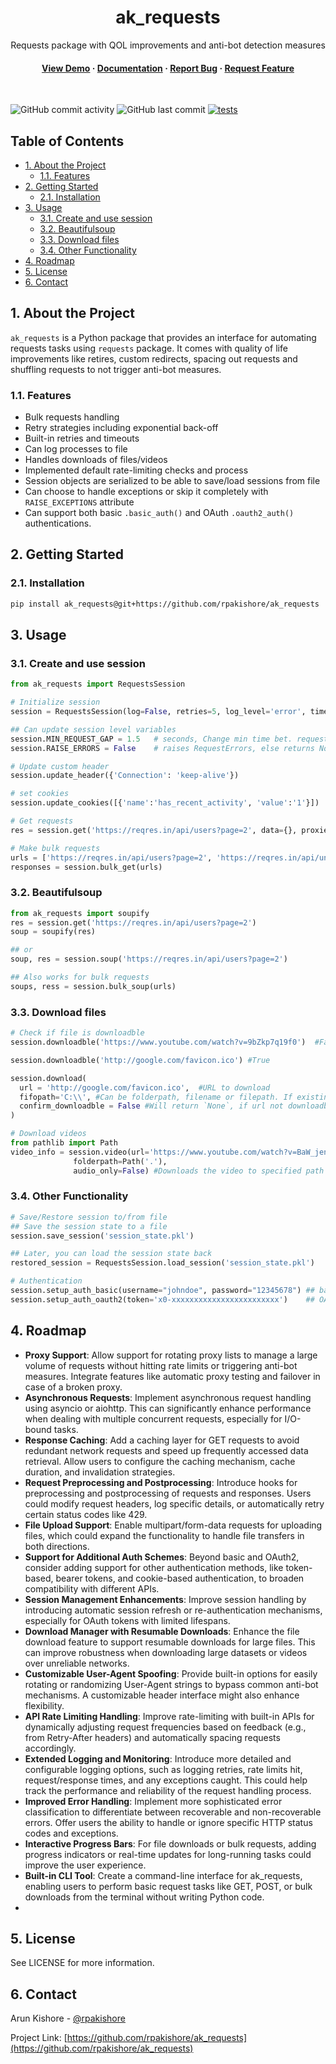 <!--- Heading --->
<div align="center">
  <h1>ak_requests</h1>
  <p>
    Requests package with QOL improvements and anti-bot detection measures
  </p>
<h4>
    <a href="https://github.com/rpakishore/ak_requests/">View Demo</a>
  <span> · </span>
    <a href="https://github.com/rpakishore/ak_requests">Documentation</a>
  <span> · </span>
    <a href="https://github.com/rpakishore/ak_requests/issues/">Report Bug</a>
  <span> · </span>
    <a href="https://github.com/rpakishore/ak_requests/issues/">Request Feature</a>
  </h4>
</div>
<br />

![GitHub commit activity](https://img.shields.io/github/commit-activity/m/rpakishore/ak_requests)
![GitHub last commit](https://img.shields.io/github/last-commit/rpakishore/ak_requests)
[![tests](https://github.com/rpakishore/ak_requests/actions/workflows/test.yml/badge.svg)](https://github.com/rpakishore/ak_requests/actions/workflows/test.yml)
<!-- [![tests](https://github.com/rpakishore/ak_requests/actions/workflows/test.yml/badge.svg)](https://github.com/rpakishore/ak_requests/actions/workflows/test.yml) -->

<!-- Table of Contents -->
<h2>Table of Contents</h2>

- [1. About the Project](#1-about-the-project)
  - [1.1. Features](#11-features)
- [2. Getting Started](#2-getting-started)
  - [2.1. Installation](#21-installation)
- [3. Usage](#3-usage)
  - [3.1. Create and use session](#31-create-and-use-session)
  - [3.2. Beautifulsoup](#32-beautifulsoup)
  - [3.3. Download files](#33-download-files)
  - [3.4. Other Functionality](#34-other-functionality)
- [4. Roadmap](#4-roadmap)
- [5. License](#5-license)
- [6. Contact](#6-contact)

<!-- About the Project -->
## 1. About the Project

`ak_requests` is a Python package that provides an interface for automating requests tasks using `requests` package. It comes with quality of life improvements like retires, custom redirects, spacing out requests and shuffling requests to not trigger anti-bot measures.

<!-- Features -->
### 1.1. Features

- Bulk requests handling
- Retry strategies including exponential back-off
- Built-in retries and timeouts
- Can log processes to file
- Handles downloads of files/videos
- Implemented default rate-limiting checks and process
- Session objects are serialized to be able to save/load sessions from file
- Can choose to handle exceptions or skip it completely with `RAISE_EXCEPTIONS` attribute
- Can support both basic `.basic_auth()` and OAuth `.oauth2_auth()` authentications.

<!-- Getting Started -->
## 2. Getting Started


<!-- Installation -->
### 2.1. Installation

```bash
pip install ak_requests@git+https://github.com/rpakishore/ak_requests
```

<!-- Usage -->
## 3. Usage

### 3.1. Create and use session

```python
from ak_requests import RequestsSession

# Initialize session
session = RequestsSession(log=False, retries=5, log_level='error', timeout=10) 

## Can update session level variables
session.MIN_REQUEST_GAP = 1.5   # seconds, Change min time bet. requests
session.RAISE_ERRORS = False    # raises RequestErrors, else returns None; defaults to True

# Update custom header
session.update_header({'Connection': 'keep-alive'})

# set cookies
session.update_cookies([{'name':'has_recent_activity', 'value':'1'}])

# Get requests
res = session.get('https://reqres.in/api/users?page=2', data={}, proxies = {} ) # Can accept any requests parameters

# Make bulk requests
urls = ['https://reqres.in/api/users?page=2', 'https://reqres.in/api/unknown']
responses = session.bulk_get(urls)

```


### 3.2. Beautifulsoup

```python
from ak_requests import soupify
res = session.get('https://reqres.in/api/users?page=2')
soup = soupify(res)

## or 
soup, res = session.soup('https://reqres.in/api/users?page=2')

## Also works for bulk requests
soups, ress = session.bulk_soup(urls)

```

### 3.3. Download files

```python
# Check if file is downloadble
session.downloadble('https://www.youtube.com/watch?v=9bZkp7q19f0')  #False

session.downloadble('http://google.com/favicon.ico') #True

session.download(
  url = 'http://google.com/favicon.ico',  #URL to download
  fifopath='C:\\', #Can be folderpath, filename or filepath. If existing folder specified - will extract filename from url contents
  confirm_downloadble = False #Will return `None`, if url not downloadble
)

# Download videos
from pathlib import Path
video_info = session.video(url='https://www.youtube.com/watch?v=BaW_jenozKc', 
              folderpath=Path('.'),
              audio_only=False) #Downloads the video to specified path and returns dict of video info

```

### 3.4. Other Functionality

```python
# Save/Restore session to/from file
## Save the session state to a file
session.save_session('session_state.pkl')

## Later, you can load the session state back
restored_session = RequestsSession.load_session('session_state.pkl')

# Authentication
session.setup_auth_basic(username="johndoe", password="12345678") ## basic auth
session.setup_auth_oauth2(token='x0-xxxxxxxxxxxxxxxxxxxxxxxx')    ## OAuth authentication
```

<!-- Roadmap -->
## 4. Roadmap

- **Proxy Support**: Allow support for rotating proxy lists to manage a large volume of requests without hitting rate limits or triggering anti-bot measures. Integrate features like automatic proxy testing and failover in case of a broken proxy.
- **Asynchronous Requests**: Implement asynchronous request handling using asyncio or aiohttp. This can significantly enhance performance when dealing with multiple concurrent requests, especially for I/O-bound tasks.
- **Response Caching**: Add a caching layer for GET requests to avoid redundant network requests and speed up frequently accessed data retrieval. Allow users to configure the caching mechanism, cache duration, and invalidation strategies.
- **Request Preprocessing and Postprocessing**: Introduce hooks for preprocessing and postprocessing of requests and responses. Users could modify request headers, log specific details, or automatically retry certain status codes like 429.
- **File Upload Support**: Enable multipart/form-data requests for uploading files, which could expand the functionality to handle file transfers in both directions.
- **Support for Additional Auth Schemes**: Beyond basic and OAuth2, consider adding support for other authentication methods, like token-based, bearer tokens, and cookie-based authentication, to broaden compatibility with different APIs.
- **Session Management Enhancements**: Improve session handling by introducing automatic session refresh or re-authentication mechanisms, especially for OAuth tokens with limited lifespans.
- **Download Manager with Resumable Downloads**: Enhance the file download feature to support resumable downloads for large files. This can improve robustness when downloading large datasets or videos over unreliable networks.
- **Customizable User-Agent Spoofing**: Provide built-in options for easily rotating or randomizing User-Agent strings to bypass common anti-bot mechanisms. A customizable header interface might also enhance flexibility.
- **API Rate Limiting Handling**: Improve rate-limiting with built-in APIs for dynamically adjusting request frequencies based on feedback (e.g., from Retry-After headers) and automatically spacing requests accordingly.
- **Extended Logging and Monitoring**: Introduce more detailed and configurable logging options, such as logging retries, rate limits hit, request/response times, and any exceptions caught. This could help track the performance and reliability of the request handling process.
- **Improved Error Handling**: Implement more sophisticated error classification to differentiate between recoverable and non-recoverable errors. Offer users the ability to handle or ignore specific HTTP status codes and exceptions.
- **Interactive Progress Bars**: For file downloads or bulk requests, adding progress indicators or real-time updates for long-running tasks could improve the user experience.
- **Built-in CLI Tool**: Create a command-line interface for ak_requests, enabling users to perform basic request tasks like GET, POST, or bulk downloads from the terminal without writing Python code.
- 
<!-- License -->
## 5. License

See LICENSE for more information.

<!-- Contact -->
## 6. Contact

Arun Kishore - [@rpakishore](mailto:pypi@rpakishore.co.in)

Project Link: [https://github.com/rpakishore/ak_requests](https://github.com/rpakishore/ak_requests)